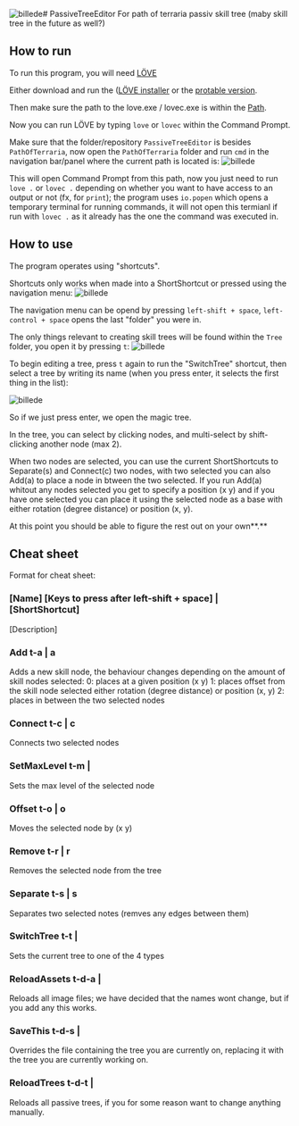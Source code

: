 ![billede](https://github.com/Path-of-Terraria/PassiveTreeEditor/assets/65250596/77cdb6bb-3c18-402f-8c3d-d6b5573414a2)# PassiveTreeEditor
For path of terraria passiv skill tree (maby skill tree in the future as well?)

## How to run
To run this program, you will need [LÖVE]([https://pages.github.com/](https://love2d.org/))

Either download and run the ([LÖVE installer](https://github.com/love2d/love/releases/download/11.5/love-11.5-win64.exe) or the [protable version](https://github.com/love2d/love/releases/download/11.5/love-11.5-win64.zip).

Then make sure the path to the love.exe / lovec.exe is within the [Path](https://www.architectryan.com/2018/03/17/add-to-the-path-on-windows-10/).

Now you can run LÖVE by typing `love` or `lovec` within the Command Prompt.

Make sure that the folder/repository `PassiveTreeEditor` is besides `PathOfTerraria`, now open the `PathOfTerraria` folder and run `cmd` in the navigation bar/panel where the current path is located is:
![billede](https://github.com/Path-of-Terraria/PassiveTreeEditor/assets/65250596/1b70b2eb-70c6-4af1-a556-e172eaae0b04)

This will open Command Prompt from this path, now you just need to run `love .` or `lovec .` depending on whether you want to have access to an output or not (fx, for `print`); the program uses `io.popen` which opens a temporary terminal for running commands, it will not open this termianl if run with `lovec .` as it already has the one the command was executed in.

## How to use
The program operates using "shortcuts".

Shortcuts only works when made into a ShortShortcut or pressed using the navigation menu:
![billede](https://github.com/Path-of-Terraria/PassiveTreeEditor/assets/65250596/96cec543-203a-4739-b943-d6b49149a58a)

The navigation menu can be opend by pressing `left-shift + space`, `left-control + space` opens the last "folder" you were in.

The only things relevant to creating skill trees will be found within the `Tree` folder, you open it by pressing `t`:
![billede](https://github.com/Path-of-Terraria/PassiveTreeEditor/assets/65250596/1ab00f3c-b546-4e62-a577-c6d8458e46a0)

To begin editing a tree, press `t` again to run the "SwitchTree" shortcut, then select a tree by writing its name (when you press enter, it selects the first thing in the list):

![billede](https://github.com/Path-of-Terraria/PassiveTreeEditor/assets/65250596/0992b0ed-a2b1-428b-855b-49c6ccdf93ed)

So if we just press enter, we open the magic tree.

In the tree, you can select by clicking nodes, and multi-select by shift-clicking another node (max 2).

When two nodes are selected, you can use the current ShortShortcuts to Separate(s) and Connect(c) two nodes, with two selected you can also Add(a) to place a node in btween the two selected.
If you run Add(a) whitout any nodes selected you get to specify a position (x y) and if you have one selected you can place it using the selected node as a base with either rotation (degree distance) or position (x, y).

At this point you should be able to figure the rest out on your own**.**

## Cheat sheet 
Format for cheat sheet:
### \[Name\] \[Keys to press after left-shift + space\] | \[ShortShortcut\]
\[Description\]

### Add t-a | a
Adds a new skill node, the behaviour changes depending on the amount of skill nodes selected:
0: places at a given position (x y)
1: places offset from the skill node selected either rotation (degree distance) or position (x, y)
2: places in between the two selected nodes

### Connect t-c | c
Connects two selected nodes

### SetMaxLevel t-m | #
Sets the max level of the selected node

### Offset t-o | o
Moves the selected node by (x y)

### Remove t-r | r
Removes the selected node from the tree

### Separate t-s | s
Separates two selected notes (remves any edges between them)

### SwitchTree t-t | #
Sets the current tree to one of the 4 types

### ReloadAssets t-d-a | #
Reloads all image files; we have decided that the names wont change, but if you add any this works.

### SaveThis t-d-s | #
Overrides the file containing the tree you are currently on, replacing it with the tree you are currently working on.

### ReloadTrees t-d-t | #
Reloads all passive trees, if you for some reason want to change anything manually.
